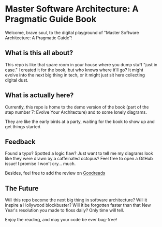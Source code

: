 # Master Software Architecture: A Pragmatic Guide Book

Welcome, brave soul, to the digital playground of "Master Software Architecture: A Pragmatic Guide"!

## What is this all about?

This repo is like that spare room in your house where you dump stuff "just in case." I created it for the book, but who knows where it'll go? It might evolve into the next big thing in tech, or it might just sit here collecting digital dust. 

## What is actually here?

Currently, this repo is home to the demo version of the book (part of the step number 7: Evolve Your Architecture) and to some lonely diagrams.

They are like the early birds at a party, waiting for the book to show up and get things started.

## Feedback

Found a typo? Spotted a logic flaw? Just want to tell me my diagrams look like they were drawn by a caffeinated octopus? Feel free to open a GitHub issue! I promise I won't cry... much.

Besides, feel free to add the review on [Goodreads](https://www.goodreads.com/book/show/216954084-master-software-architecture)

## The Future

Will this repo become the next big thing in software architecture? Will it inspire a Hollywood blockbuster? Will it be forgotten faster than that New Year's resolution you made to floss daily? Only time will tell.

Enjoy the reading, and may your code be ever bug-free!
